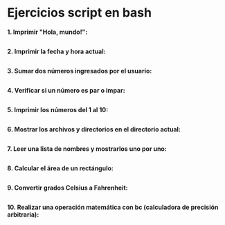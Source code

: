 # Ejercicios script en bash
**1. Imprimir "Hola, mundo!":**
```bash

```
**2. Imprimir la fecha y hora actual:**
```bash

```
**3. Sumar dos números ingresados por el usuario:**
```bash

```
**4. Verificar si un número es par o impar:**
```bash

```
**5. Imprimir los números del 1 al 10:**
```bash

```
**6. Mostrar los archivos y directorios en el directorio actual:**
```bash

```
**7. Leer una lista de nombres y mostrarlos uno por uno:**
```bash

```
**8. Calcular el área de un rectángulo:**
```bash

```
**9. Convertir grados Celsius a Fahrenheit:**
```bash

```
**10. Realizar una operación matemática con bc (calculadora de precisión arbitraria):**
```bash

```



